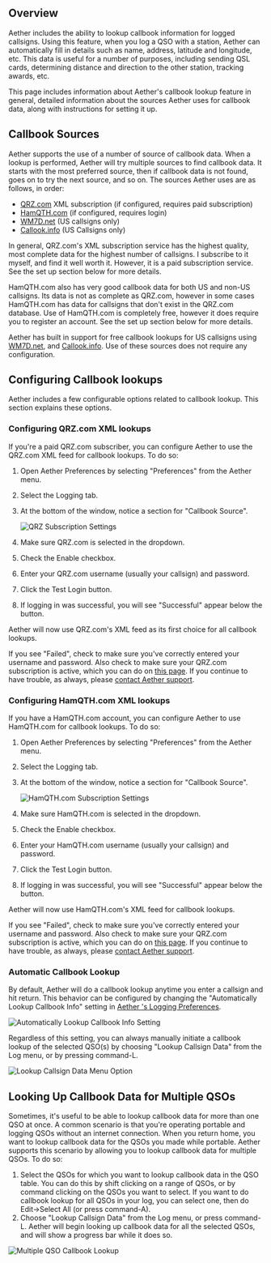## Overview

Aether includes the ability to lookup callbook information for logged callsigns. Using this feature, when you log a QSO with a station, Aether can automatically fill in details such as name, address, latitude and longitude, etc. This data is useful for a number of purposes, including sending QSL cards, determining distance and direction to the other station, tracking awards, etc.

This page includes information about Aether's callbook lookup feature in general, detailed information about the sources Aether uses for callbook data, along with instructions for setting it up.

## Callbook Sources

Aether supports the use of a number of source of callbook data. When a lookup is performed, Aether will try multiple sources to find callbook data. It starts with the most preferred source, then if callbook data is not found, goes on to try the next source, and so on. The sources Aether uses are as follows, in order:

- [QRZ.com](http://www.qrz.com/page/xml_data.html) XML subscription (if configured, requires paid subscription)
- [HamQTH.com](https://www.hamqth.com) (if configured, requires login)
- [WM7D.net](http://www.wm7d.net/) (US callsigns only)
- [Callook.info](https://callook.info) (US Callsigns only)

In general, QRZ.com's XML subscription service has the highest quality, most complete data for the highest number of callsigns. I subscribe to it myself, and find it well worth it. However, it is a paid subscription service. See the set up section below for more details.

HamQTH.com also has very good callbook data for both US and non-US callsigns. Its data is not as complete as QRZ.com, however in some cases HamQTH.com has data for callsigns that don't exist in the QRZ.com database. Use of HamQTH.com is completely free, however it does require you to register an account. See the set up section below for more details.

Aether has built in support for free callbook lookups for US callsigns using [WM7D.net](http://www.wm7d.net/), and [Callook.info](https://callook.info). Use of these sources does not require any configuration.

## Configuring Callbook lookups

Aether includes a few configurable options related to callbook lookup. This section explains these options.

### Configuring QRZ.com XML lookups

If you're a paid QRZ.com subscriber, you can configure Aether to use the QRZ.com XML feed for callbook lookups. To do so:

1. Open Aether Preferences by selecting "Preferences" from the Aether menu.
2. Select the Logging tab.
3. At the bottom of the window, notice a section for "Callbook Source".

    ![QRZ Subscription Settings](/images/QRZSubscriptionSettings.png)

4. Make sure QRZ.com is selected in the dropdown.
5. Check the Enable checkbox.
6. Enter your QRZ.com username (usually your callsign) and password.
7. Click the Test Login button.
8. If logging in was successful, you will see "Successful" appear below the button.

Aether will now use QRZ.com's XML feed as its first choice for all callbook lookups.

If you see "Failed", check to make sure you've correctly entered your username and password. Also check to make sure your QRZ.com subscription is active, which you can do on [this page](http://xmldata.qrz.com/xcheck). If you continue to have trouble, as always, please [contact Aether support](http://www.aetherlog.com/contact.html).

### Configuring HamQTH.com XML lookups

If you have a HamQTH.com account, you can configure Aether to use HamQTH.com for callbook lookups. To do so:

1. Open Aether Preferences by selecting "Preferences" from the Aether menu.
2. Select the Logging tab.
3. At the bottom of the window, notice a section for "Callbook Source".

    ![HamQTH.com Subscription Settings](/images/HamQTHSubscriptionSettings.png)

4. Make sure HamQTH.com is selected in the dropdown.
5. Check the Enable checkbox.
6. Enter your HamQTH.com username (usually your callsign) and password.
7. Click the Test Login button.
8. If logging in was successful, you will see "Successful" appear below the button.

Aether will now use HamQTH.com's XML feed for callbook lookups.

If you see "Failed", check to make sure you've correctly entered your username and password. Also check to make sure your QRZ.com subscription is active, which you can do on [this page](http://xmldata.qrz.com/xcheck). If you continue to have trouble, as always, please [contact Aether support](http://www.aetherlog.com/contact.html).

### Automatic Callbook Lookup

By default, Aether will do a callbook lookup anytime you enter a callsign and hit return. This behavior can be configured by changing the "Automatically Lookup Callbook Info" setting in [Aether 's Logging Preferences](/preferences/loggingpreferences.md).

![Automatically Lookup Callbook Info Setting](/images/AutoCallbookLookupPreference.png)

Regardless of this setting, you can always manually initiate a callbook lookup of the selected QSO(s) by choosing "Lookup Callsign Data" from the Log menu, or by pressing command-L.

![Lookup Callsign Data Menu Option](/images/LookupCallsignDataMenuItem.png)

## Looking Up Callbook Data for Multiple QSOs

Sometimes, it's useful to be able to lookup callbook data for more than one QSO at once. A common scenario is that you're operating portable and logging QSOs without an internet connection. When you return home, you want to lookup callbook data for the QSOs you made while portable. Aether supports this scenario by allowing you to lookup callbook data for multiple QSOs. To do so:

1. Select the QSOs for which you want to lookup callbook data in the QSO table. You can do this by shift clicking on a range of QSOs, or by command clicking on the QSOs you want to select. If you want to do callbook lookup for all QSOs in your log, you can select one, then do Edit->Select All (or press command-A).
2. Choose "Lookup Callsign Data" from the Log menu, or press command-L. Aether will begin looking up callbook data for all the selected QSOs, and will show a progress bar while it does so.

![Multiple QSO Callbook Lookup](/images/MultipleCallbookLookup.png)
